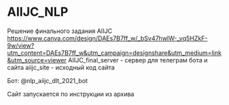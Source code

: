 # AIIJC_NLP
Решение финального задания AIIJC
https://www.canva.com/design/DAEs7B7ff_w/_bSv47hwlW-_vq5HZkF-9w/view?utm_content=DAEs7B7ff_w&utm_campaign=designshare&utm_medium=link&utm_source=viewer
AIIJC_final_server - сервер для телеграм бота и сайта
aiijc_site - исходный код сайта

Бот:
@nlp_aiijc_dlt_2021_bot

Сайт запускается по инструкции из архива

